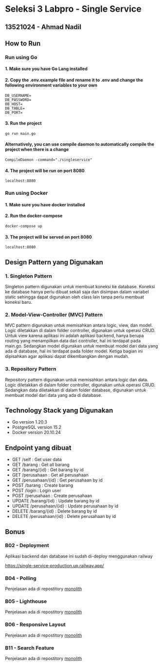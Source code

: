 # Seleksi 3 Labpro - Single Service

## 13521024 - Ahmad Nadil

## How to Run
### Run using Go
#### 1. Make sure you have Go Lang installed
#### 2. Copy the .env.example file and rename it to .env and change the following environment variables to your own
```
DB_USERNAME=
DB_PASSWORD=
DB_HOST=
DB_TABLE=
DB_PORT=
```
#### 3. Run the project
```
go run main.go
```
#### Alternatively, you can use compile daemon to automatically compile the project when there is a change
```
CompileDaemon -command="./singleservice"
```

#### 4. The project will be run on port 8080
```
localhost:8080
```

### Run using Docker
#### 1. Make sure you have docker installed
#### 2. Run the docker-compose
```
docker-compose up
```
#### 3. The project will be served on port 8080
```
localhost:8080
```

## Design Pattern yang Digunakan
### 1. Singleton Pattern
Singleton pattern digunakan untuk membuat koneksi ke database. Koneksi ke database hanya perlu dibuat sekali saja dan disimpan dalam variabel static sehingga dapat digunakan oleh class lain tanpa perlu membuat koneksi baru.

### 2. Model-View-Controller (MVC) Pattern
MVC pattern digunakan untuk memisahkan antara logic, view, dan model. Logic diletakkan di dalam folder controller, digunakan untuk operasi CRUD. Untuk view karena aplikasi ini adalah aplikasi backend, hanya berupa routing yang menampilkan data dari controller, hal ini terdapat pada main.go. Sedangkan model digunakan untuk membuat model dari data yang ada di database, hal ini terdapat pada folder model. Ketiga bagian ini dipisahkan agar aplikasi dapat dikembangkan dengan mudah.

### 3. Repository Pattern
Repository pattern digunakan untuk memisahkan antara logic dan data. Logic diletakkan di dalam folder controller, digunakan untuk operasi CRUD. Sedangkan data diletakkan di dalam folder database, digunakan untuk membuat model dari data yang ada di database.

## Technology Stack yang Digunakan
- Go version 1.20.3
- PostgreSQL version 15.2
- Docker version 20.10.24

## Endpoint yang dibuat
- GET /self : Get user data
- GET /barang : Get all barang
- GET /barang/{id} : Get barang by id
- GET /perusahaan : Get all perusahaan
- GET /perusahaan/{id} : Get perusahaan by id
- POST /barang : Create barang
- POST /login : Login user
- POST /perusahaan : Create perusahaan
- UPDATE /barang/{id} : Update barang by id
- UPDATE /perusahaan/{id} : Update perusahaan by id
- DELETE /barang/{id} : Delete barang by id
- DELETE /perusahaan/{id} : Delete perusahaan by id

## Bonus
### B02 - Deployment
Aplikasi backend dan database ini sudah di-deploy menggunakan railway

https://single-service-production.up.railway.app/

### B04 - Polling
Penjelasan ada di repostitory [monolith](https://github.com/IceTeaXXD/Seleksi-3-Labpro-Monolith-Ahmad-Nadil#b04---polling)

### B05 - Lighthouse
Penjelasan ada di repostitory [monolith](https://github.com/IceTeaXXD/Seleksi-3-Labpro-Monolith-Ahmad-Nadil#b05---lighthouse)

### B06 - Responsive Layout
Penjelasan ada di repostitory [monolith](https://github.com/IceTeaXXD/Seleksi-3-Labpro-Monolith-Ahmad-Nadil#b06---responsive-layout)

### B11 - Search Feature
Penjelasan ada di repostitory [monolith](https://github.com/IceTeaXXD/Seleksi-3-Labpro-Monolith-Ahmad-Nadil#b11---search-feature)
